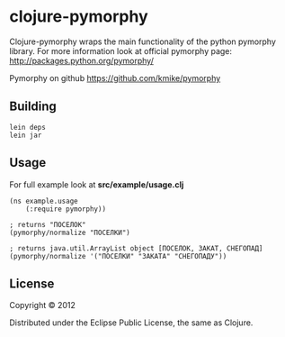 # clojure-pymorphy

Clojure-pymorphy wraps the main functionality of the python pymorphy library.
For more information look at official pymorphy page: http://packages.python.org/pymorphy/

Pymorphy on github https://github.com/kmike/pymorphy

## Building

    lein deps
    lein jar

## Usage

For full example look at <b>src/example/usage.clj</b>

    (ns example.usage
        (:require pymorphy))

    ; returns "ПОСЕЛОК"
    (pymorphy/normalize "ПОСЕЛКИ")

    ; returns java.util.ArrayList object [ПОСЕЛОК, ЗАКАТ, СНЕГОПАД]
    (pymorphy/normalize '("ПОСЕЛКИ" "ЗАКАТА" "СНЕГОПАДУ"))

## License

Copyright © 2012

Distributed under the Eclipse Public License, the same as Clojure.
